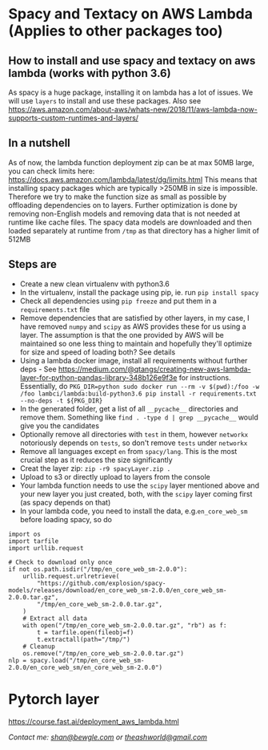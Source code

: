 # Spacy and Textacy on AWS Lambda (Applies to other packages too)

## How to install and use spacy and textacy on aws lambda (works with python 3.6)

As spacy is a huge package, installing it on lambda has a lot of issues. We will use `layers` to install and use these packages. Also see https://aws.amazon.com/about-aws/whats-new/2018/11/aws-lambda-now-supports-custom-runtimes-and-layers/

## In a nutshell
As of now, the lambda function deployment zip can be at max 50MB large, you can check limits here: https://docs.aws.amazon.com/lambda/latest/dg/limits.html This means that installing spacy packages which are typically >250MB in size is impossible. Therefore we try to make the function size as small as possible by offloading dependencies on to layers. Further optimization is done by removing non-English models and removing data that is not needed at runtime like cache files. The spacy data models are downloaded and then loaded separately at runtime from `/tmp` as that directory has a higher limit of 512MB

## Steps are
- Create a new clean virtualenv with python3.6
- In the virtualenv, install the package using pip, ie. run `pip install spacy`
- Check all dependencies using `pip freeze` and put them in a `requirements.txt` file
- Remove dependencies that are satisfied by other layers, in my case, I have removed `numpy` and `scipy` as AWS provides these for us using a layer. The assumption is that the one provided by AWS will be maintained so one less thing to maintain and hopefully they'll optimize for size and speed of loading both? See details  
- Using a lambda docker image, install all requirements without further deps - See https://medium.com/@qtangs/creating-new-aws-lambda-layer-for-python-pandas-library-348b126e9f3e for instructions. Essentially, do `PKG_DIR=python sudo docker run --rm -v $(pwd):/foo -w /foo lambci/lambda:build-python3.6 pip install -r requirements.txt --no-deps -t ${PKG_DIR}`
- In the generated folder, get a list of all `__pycache__` directories and remove them. Something like `find . -type d | grep __pycache__` would give you the candidates
- Optionally remove all directories with `test` in them, however `networkx` notoriously depends on `tests`, so don't remove `tests` under `networkx`
- Remove all languages except `en` from `spacy/lang`. This is the most crucial step as it reduces the size significantly
- Creat the layer zip: `zip -r9 spacyLayer.zip .`
- Upload to s3 or directly upload to layers from the console
- Your lambda function needs to use the `scipy` layer mentioned above and your new layer you just created, both, with the `scipy` layer coming first (as spacy depends on that)
- In your lambda code, you need to install the data, e.g.`en_core_web_sm` before loading spacy, so do
```
import os
import tarfile
import urllib.request

# Check to download only once
if not os.path.isdir("/tmp/en_core_web_sm-2.0.0"):
    urllib.request.urlretrieve(
        "https://github.com/explosion/spacy-models/releases/download/en_core_web_sm-2.0.0/en_core_web_sm-2.0.0.tar.gz",
        "/tmp/en_core_web_sm-2.0.0.tar.gz",
    )
    # Extract all data
    with open("/tmp/en_core_web_sm-2.0.0.tar.gz", "rb") as f:
        t = tarfile.open(fileobj=f)
        t.extractall(path="/tmp/")
    # Cleanup
    os.remove("/tmp/en_core_web_sm-2.0.0.tar.gz")
nlp = spacy.load("/tmp/en_core_web_sm-2.0.0/en_core_web_sm/en_core_web_sm-2.0.0")

```

# Pytorch layer
https://course.fast.ai/deployment_aws_lambda.html

*Contact me: shan@bewgle.com or theashworld@gmail.com*
